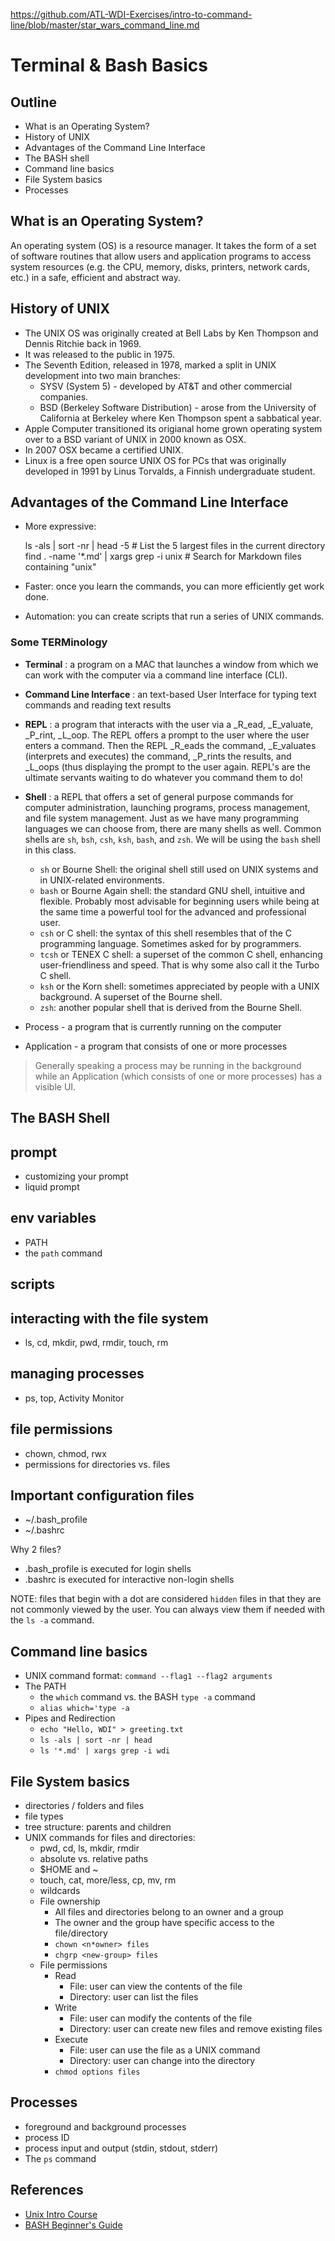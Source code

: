 https://github.com/ATL-WDI-Exercises/intro-to-command-line/blob/master/star_wars_command_line.md

# Terminal & Bash Basics

## Outline
* What is an Operating System?
* History of UNIX
* Advantages of the Command Line Interface
* The BASH shell
* Command line basics
* File System basics
* Processes

## What is an Operating System?
An operating system (OS) is a resource manager. It takes the form of a set of software routines that allow users and application programs to access system resources (e.g. the CPU, memory, disks, printers, network cards, etc.) in a safe, efficient and abstract way.

## History of UNIX
* The UNIX OS was originally created at Bell Labs by Ken Thompson and Dennis Ritchie back in 1969.
* It was released to the public in 1975.
* The Seventh Edition, released in 1978, marked a split in UNIX development into two main branches:
  - SYSV (System 5) - developed by AT&T and other commercial companies.
  - BSD (Berkeley Software Distribution) - arose from the University of California at Berkeley where Ken Thompson spent a sabbatical year.
* Apple Computer transitioned its origianal home grown operating system over to a BSD variant of UNIX in 2000 known as OSX.
* In 2007 OSX became a certified UNIX.
* Linux is a free open source UNIX OS for PCs that was originally developed in 1991 by Linus Torvalds, a Finnish undergraduate student.

## Advantages of the Command Line Interface
* More expressive:

    ls -als | sort -nr | head -5               # List the 5 largest files in the current directory
    find . -name '*.md' | xargs grep -i unix   # Search for Markdown files containing "unix"

* Faster: once you learn the commands, you can more efficiently get work done.
* Automation: you can create scripts that run a series of UNIX commands.

### Some TERMinology

* __Terminal__ : a program on a MAC that launches a window from which we can work with the computer via a command line interface (CLI).
* __Command Line Interface__ : an text-based User Interface for typing text commands and reading text results
* __REPL__ : a program that interacts with the user via a _R_ead, _E_valuate, _P_rint, _L_oop. The REPL offers a prompt to the user where the user enters a command. Then the REPL _R_eads the command, _E_valuates (interprets and executes) the command, _P_rints the results, and _L_oops (thus displaying the prompt to the user again. REPL's are the ultimate servants waiting to do whatever you command them to do!
* __Shell__ : a REPL that offers a set of general purpose commands for computer administration, launching programs, process management, and file system management. Just as we have many programming languages we can choose from, there are many shells as well. Common shells are `sh`, `bsh`, `csh`, `ksh`, `bash`, and `zsh`. We will be using the `bash` shell in this class.
  - `sh` or Bourne Shell: the original shell still used on UNIX systems and in UNIX-related environments.
  - `bash` or Bourne Again shell: the standard GNU shell, intuitive and flexible. Probably most advisable for beginning users while being at the same time a powerful tool for the advanced and professional user.
  - `csh` or C shell: the syntax of this shell resembles that of the C programming language. Sometimes asked for by programmers.
  - `tcsh` or TENEX C shell: a superset of the common C shell, enhancing user-friendliness and speed. That is why some also call it the Turbo C shell.
  - `ksh` or the Korn shell: sometimes appreciated by people with a UNIX background. A superset of the Bourne shell.
  - `zsh`: another popular shell that is derived from the Bourne Shell.

* Process - a program that is currently running on the computer
* Application - a program that consists of one or more processes

> Generally speaking a process may be running in the background while an Application (which consists of one or more processes) has a visible UI.

## The BASH Shell

## prompt
* customizing your prompt
* liquid prompt

## env variables
* PATH
* the `path` command

## scripts

## interacting with the file system
* ls, cd, mkdir, pwd, rmdir, touch, rm

## managing processes
* ps, top, Activity Monitor

## file permissions
* chown, chmod, rwx
* permissions for directories vs. files

## Important configuration files
* ~/.bash_profile
* ~/.bashrc

Why 2 files?

* .bash_profile is executed for login shells
* .bashrc is executed for interactive non-login shells

NOTE: files that begin with a dot are considered `hidden` files in that they are not commonly viewed by the user. You can always view them if needed with the `ls -a` command.

## Command line basics
  * UNIX command format: `command --flag1 --flag2 arguments`
  * The PATH
    - the `which` command vs. the BASH `type -a` command
    - `alias which='type -a`
  * Pipes and Redirection
    - `echo "Hello, WDI" > greeting.txt`
    - `ls -als | sort -nr | head`
    - `ls '*.md' | xargs grep -i wdi`

## File System basics
* directories / folders and files
* file types
* tree structure: parents and children
* UNIX commands for files and directories:
  - pwd, cd, ls, mkdir, rmdir
  - absolute vs. relative paths
  - $HOME and ~
  - touch, cat, more/less, cp, mv, rm
  - wildcards
  - File ownership
    * All files and directories belong to an owner and a group
    * The owner and the group have specific access to the file/directory
    * `chown <n*owner> files`
    * `chgrp <new-group> files`
  - File permissions
    * Read
      - File: user can view the contents of the file
      - Directory: user can list the files
    * Write
      - File: user can modify the contents of the file
      - Directory: user can create new files and remove existing files
    * Execute
      - File: user can use the file as a UNIX command
      - Directory: user can change into the directory
    * `chmod options files`

## Processes
* foreground and background processes
* process ID
* process input and output (stdin, stdout, stderr)
* The `ps` command

## References
* [Unix Intro Course](http://www.doc.ic.ac.uk/~wjk/UnixIntro/)
* [BASH Beginner's Guide](http://www.tldp.org/LDP/Bash-Beginners-Guide/html/)
